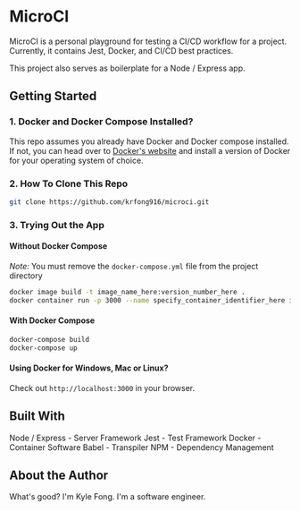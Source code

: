 # MicroCI

MicroCI is a personal playground for testing a CI/CD workflow for a project. Currently, it contains Jest, Docker, and CI/CD best practices.

This project also serves as boilerplate for a Node / Express app.

## Getting Started

### 1. Docker and Docker Compose Installed?

This repo assumes you already have Docker and Docker compose installed. If not, you can head over to [Docker's website](https://docs.docker.com/install/) and install a version of Docker for your operating system of choice.

### 2. How To Clone This Repo

```sh
git clone https://github.com/krfong916/microci.git
```

### 3. Trying Out the App

#### Without Docker Compose

_Note:_ You must remove the `docker-compose.yml` file from the project directory

```sh
docker image build -t image_name_here:version_number_here .
docker container run -p 3000 --name specify_container_identifier_here image_name_here:version_number_here
```

#### With Docker Compose

```sh
docker-compose build
docker-compose up
```

#### Using Docker for Windows, Mac or Linux?

Check out `http://localhost:3000` in your browser.

## Built With

Node / Express - Server Framework
Jest - Test Framework
Docker - Container Software
Babel - Transpiler
NPM - Dependency Management

## About the Author

What's good? I'm Kyle Fong. I'm a software engineer.

